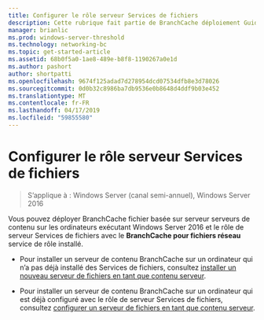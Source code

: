 ```yaml
---
title: Configurer le rôle serveur Services de fichiers
description: Cette rubrique fait partie de BranchCache déploiement Guide pour Windows Server 2016, qui montre comment déployer BranchCache en mode cache distribué et hébergé pour optimiser l’utilisation de la bande passante WAN dans les succursales
manager: brianlic
ms.prod: windows-server-threshold
ms.technology: networking-bc
ms.topic: get-started-article
ms.assetid: 68b0f5a0-1ae8-489e-b8f8-1190267a0e1d
ms.author: pashort
author: shortpatti
ms.openlocfilehash: 9674f125adad7d278954dcd07534dfb8e3d78026
ms.sourcegitcommit: 0d0b32c8986ba7db9536e0b8648d4ddf9b03e452
ms.translationtype: MT
ms.contentlocale: fr-FR
ms.lasthandoff: 04/17/2019
ms.locfileid: "59855580"
---
```

# <a name="configure-the-file-services-server-role"></a>Configurer le rôle serveur Services de fichiers

>S’applique à : Windows Server (canal semi-annuel), Windows Server 2016

Vous pouvez déployer BranchCache fichier basée sur serveur serveurs de contenu sur les ordinateurs exécutant Windows Server 2016 et le rôle de serveur Services de fichiers avec le **BranchCache pour fichiers réseau** service de rôle installé.  
  
-   Pour installer un serveur de contenu BranchCache sur un ordinateur qui n’a pas déjà installé des Services de fichiers, consultez [installer un nouveau serveur de fichiers en tant que contenu serveur](../../branchcache/deploy/Install-a-New-File-Server-as-a-Content-Server.md).  
  
-   Pour installer un serveur de contenu BranchCache sur un ordinateur qui est déjà configuré avec le rôle de serveur Services de fichiers, consultez [configurer un serveur de fichiers en tant que contenu serveur](../../branchcache/deploy/Configure-an-Existing-File-Server-as-a-Content-Server.md).  
  


